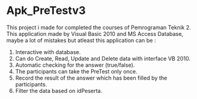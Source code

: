 # Apk_PreTestv3
This project i made for completed the courses of Pemrograman Teknik 2. 
This application made by Visual Basic 2010 and MS Access Database, maybe a lot of mistakes but atleast this application can be :
1. Interactive with database. 
2. Can do Create, Read, Update and Delete data with interface VB 2010.
3. Automatic checking for the answer (true/false).
4. The participants can take the PreTest only once.
5. Record the result of the answer which has been filled by the participants.
6. Filter the data based on idPeserta. 
